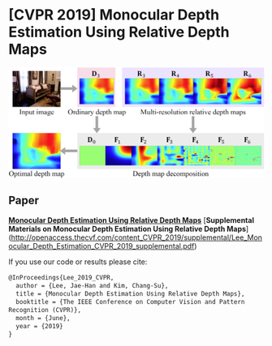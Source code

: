 # [CVPR 2019] Monocular Depth Estimation Using Relative Depth Maps
![lee2019relativedepth](img/intro.PNG)

## Paper

[**Monocular Depth Estimation Using Relative Depth Maps**](http://openaccess.thecvf.com/content_CVPR_2019/papers/Lee_Monocular_Depth_Estimation_Using_Relative_Depth_Maps_CVPR_2019_paper.pdf)
[**Supplemental Materials on Monocular Depth Estimation Using Relative Depth Maps**]
(http://openaccess.thecvf.com/content_CVPR_2019/supplemental/Lee_Monocular_Depth_Estimation_CVPR_2019_supplemental.pdf)

If you use our code or results please cite:

```
@InProceedings{Lee_2019_CVPR,
  author = {Lee, Jae-Han and Kim, Chang-Su},
  title = {Monocular Depth Estimation Using Relative Depth Maps}, 
  booktitle = {The IEEE Conference on Computer Vision and Pattern Recognition (CVPR)},
  month = {June},
  year = {2019}
}
```
